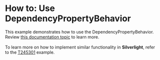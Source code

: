 # How to: Use DependencyPropertyBehavior


This example demonstrates how to use the DependencyPropertyBehavior.<br />Review <a href="https://documentation.devexpress.com/#WPF/CustomDocument17373">this documentation topic</a> to learn more.<br /><br />To learn more on how to implement similar functionality in <strong>Silverlight</strong>, refer to the <a href="https://www.devexpress.com/Support/Center/p/T245301">T245301</a> example.

<br/>


